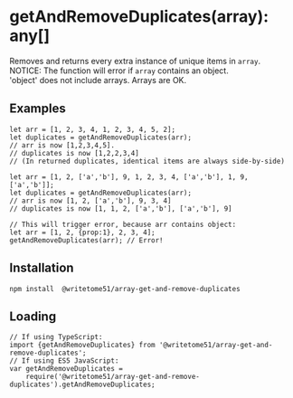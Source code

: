# getAndRemoveDuplicates(array): any[]

Removes and returns every extra instance of unique items in `array`.   
NOTICE:  The function will error if `array` contains an object.  
'object' does not include arrays.  Arrays are OK.

## Examples
```
let arr = [1, 2, 3, 4, 1, 2, 3, 4, 5, 2];  
let duplicates = getAndRemoveDuplicates(arr);  
// arr is now [1,2,3,4,5].  
// duplicates is now [1,2,2,3,4]  
// (In returned duplicates, identical items are always side-by-side)

let arr = [1, 2, ['a','b'], 9, 1, 2, 3, 4, ['a','b'], 1, 9, ['a','b']];  
let duplicates = getAndRemoveDuplicates(arr);  
// arr is now [1, 2, ['a','b'], 9, 3, 4]  
// duplicates is now [1, 1, 2, ['a','b'], ['a','b'], 9]

// This will trigger error, because arr contains object:  
let arr = [1, 2, {prop:1}, 2, 3, 4];  
getAndRemoveDuplicates(arr); // Error!
```


## Installation
`npm install  @writetome51/array-get-and-remove-duplicates`

## Loading
```
// If using TypeScript:
import {getAndRemoveDuplicates} from '@writetome51/array-get-and-remove-duplicates';
// If using ES5 JavaScript:
var getAndRemoveDuplicates = 
	require('@writetome51/array-get-and-remove-duplicates').getAndRemoveDuplicates;
```
